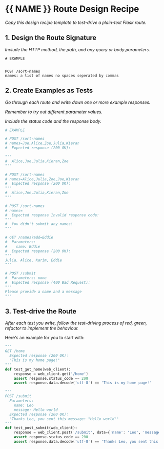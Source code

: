 
# {{ NAME }} Route Design Recipe

_Copy this design recipe template to test-drive a plain-text Flask route._

## 1. Design the Route Signature

_Include the HTTP method, the path, and any query or body parameters._

```
# EXAMPLE


POST /sort-names
names: a list of names no spaces seperated by commas

```

## 2. Create Examples as Tests

_Go through each route and write down one or more example responses._

_Remember to try out different parameter values._

_Include the status code and the response body._

```python
# EXAMPLE

# POST /sort-names
# names=Joe,Alice,Zoe,Julia,Kieran
#  Expected response (200 OK):

"""
#  Alice,Joe,Julia,Kieran,Zoe
"""

# POST /sort-names
# names=Alice,Julia,Zoe,Joe,Kieran
#  Expected response (200 OK):
"""
#  Alice,Joe,Julia,Kieran,Zoe
"""

# POST /sort-names
# names=
#  Expected response Invalid response code:
"""
#  You didn't submit any names!
"""

# GET /names?add=Eddie
#  Parameters:
#    name: Eddie
#  Expected response (200 OK):
"""
Julia, Alice, Karim, Eddie
"""

# POST /submit
#  Parameters: none
#  Expected response (400 Bad Request):
"""
Please provide a name and a message
"""
```

## 3. Test-drive the Route

_After each test you write, follow the test-driving process of red, green, refactor to implement the behaviour._

Here's an example for you to start with:

```python
"""
GET /home
  Expected response (200 OK):
  "This is my home page!"
"""
def test_get_home(web_client):
    response = web_client.get('/home')
    assert response.status_code == 200
    assert response.data.decode('utf-8') == 'This is my home page!'

"""
POST /submit
  Parameters:
    name: Leo
    message: Hello world
  Expected response (200 OK):
  "Thanks Leo, you sent this message: "Hello world""
"""
def test_post_submit(web_client):
    response = web_client.post('/submit', data={'name': 'Leo', 'message': 'Hello world'})
    assert response.status_code == 200
    assert response.data.decode('utf-8') == 'Thanks Leo, you sent this message: "Hello world"'
```

